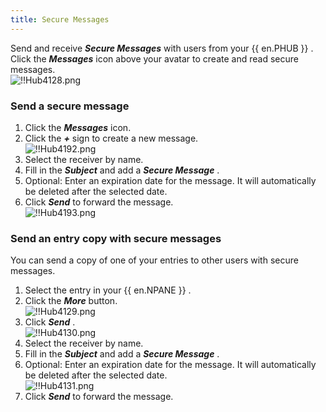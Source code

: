 ```yaml
---
title: Secure Messages
---
```

Send and receive ***Secure Messages*** with users from your {{ en.PHUB }} . Click the ***Messages*** icon above your avatar to create and read secure messages.  
![!!Hub4128.png](https://webdevolutions.azureedge.net/docs/en/hub/Hub4128.png) 

### Send a secure message 

1. Click the ***Messages*** icon. 
1. Click the ***+*** sign to create a new message.  
![!!Hub4192.png](https://webdevolutions.azureedge.net/docs/en/hub/Hub4192.png) 
1. Select the receiver by name. 
1. Fill in the ***Subject*** and add a ***Secure Message*** . 
1. Optional: Enter an expiration date for the message. It will automatically be deleted after the selected date. 
1. Click ***Send*** to forward the message.  
![!!Hub4193.png](https://webdevolutions.azureedge.net/docs/en/hub/Hub4193.png) 

### Send an entry copy with secure messages 

You can send a copy of one of your entries to other users with secure messages.  

1. Select the entry in your {{ en.NPANE }} . 
1. Click the ***More*** button.  
![!!Hub4129.png](https://webdevolutions.azureedge.net/docs/en/hub/Hub4129.png) 
1. Click ***Send*** .  
![!!Hub4130.png](https://webdevolutions.azureedge.net/docs/en/hub/Hub4130.png) 
1. Select the receiver by name. 
1. Fill in the ***Subject*** and add a ***Secure Message*** . 
1. Optional: Enter an expiration date for the message. It will automatically be deleted after the selected date.  
![!!Hub4131.png](https://webdevolutions.azureedge.net/docs/en/hub/Hub4131.png) 
1. Click ***Send*** to forward the message. 


